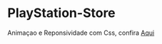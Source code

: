 # PlayStation-Store
 Animaçao e Reponsividade com Css, confira [Aqui](https://jonatasabreu.github.io/PlayStation-Store/)
